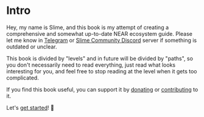 # Intro
Hey, my name is Slime, and this book is my attempt of creating a
comprehensive and somewhat up-to-date NEAR ecosystem guide. Please
let me know in [Telegram](https://t.me/slimedrgn) or [Slime Community Discord](https://discord.gg/A5Uh4hhauh) server
if something is outdated or unclear.

This book is divided by "levels" and in future will be divided by "paths",
so you don't necessarily need to read everything, just read what looks interesting
for you, and feel free to stop reading at the level when it gets too complicated.

If you find this book useful, you can support it by [donating](https://app.potlock.org/?tab=project&projectId=slimebook.near)
or [contributing](contributing.md) to it.

Let's [get started](lvl1/wallets/index.md)! 🚀

